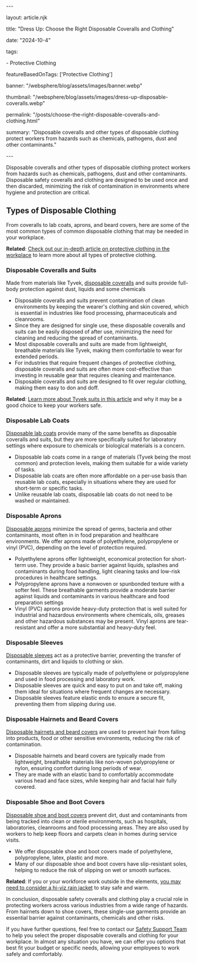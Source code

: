 \---

layout: article.njk

title: "Dress Up: Choose the Right Disposable Coveralls and Clothing"

date: "2024-10-4"

tags:

  \- Protective Clothing

featureBasedOnTags: \['Protective Clothing'\]

banner: "/websphere/blog/assets/images/banner.webp"

thumbnail: "/websphere/blog/assets/images/dress-up-disposable-coveralls.webp"

permalink: "/posts/choose-the-right-disposable-coveralls-and-clothing.html"

summary: "Disposable coveralls and other types of disposable clothing protect workers from hazards such as chemicals, pathogens, dust and other contaminants."

\---

Disposable coveralls and other types of disposable clothing protect workers from hazards such as chemicals, pathogens, dust and other contaminants. Disposable safety coveralls and clothing are designed to be used once and then discarded, minimizing the risk of contamination in environments where hygiene and protection are critical.

## Types of Disposable Clothing

From coveralls to lab coats, aprons, and beard covers, here are some of the most common types of common disposable clothing that may be needed in your workplace.

**Related**: [Check out our in-depth article on protective clothing in the workplace](https://www.conney.com/websphere/blog/posts/your-guide-to-protective-clothing-in-the-workplace.html?utm_medium=disposable-coveralls-and-clothing&utm_source=Blog&utm_campaign=Conney) to learn more about all types of protective clothing.

### 

### Disposable Coveralls and Suits

Made from materials like Tyvek, [disposable coveralls](https://www.conney.com/category/protective-safety-clothing-coveralls?utm_medium=disposable-coveralls-and-clothing&utm_source=Blog&utm_campaign=disposable-coveralls) and suits provide full-body protection against dust, liquids and some chemicals

* Disposable coveralls and suits prevent contamination of clean environments by keeping the wearer's clothing and skin covered, which is essential in industries like food processing, pharmaceuticals and cleanrooms.  
* Since they are designed for single use, these disposable coveralls and suits can be easily disposed of after use, minimizing the need for cleaning and reducing the spread of contaminants.  
* Most disposable coveralls and suits are made from lightweight, breathable materials like Tyvek, making them comfortable to wear for extended periods.  
* For industries that require frequent changes of protective clothing, disposable coveralls and suits are often more cost-effective than investing in reusable gear that requires cleaning and maintenance.  
* Disposable coveralls and suits are designed to fit over regular clothing, making them easy to don and doff.

**Related**: [Learn more about Tyvek suits in this article](https://www.conney.com/websphere/blog/posts/suit-yourself-and-your-workforce-with-a-tyvek-suit.html?utm_medium=disposable-coveralls-and-clothing&utm_source=Blog&utm_campaign=Conney) and why it may be a good choice to keep your workers safe.

### 

### Disposable Lab Coats

[Disposable lab coats](https://www.conney.com/category/protective-safety-clothing-lab-coats?utm_medium=disposable-coveralls-and-clothing&utm_source=Blog&utm_campaign=disposable-lab-coats) provide many of the same benefits as disposable coveralls and suits, but they are more specifically suited for laboratory settings where exposure to chemicals or biological materials is a concern.

* Disposable lab coats come in a range of materials (Tyvek being the most common) and protection levels, making them suitable for a wide variety of tasks.  
* Disposable lab coats are often more affordable on a per-use basis than reusable lab coats, especially in situations where they are used for short-term or specific tasks.  
* Unlike reusable lab coats, disposable lab coats do not need to be washed or maintained.

### 

### Disposable Aprons

[Disposable aprons](https://www.conney.com/category/protective-safety-clothing-aprons?PRODUCT_TYPE=disposable-apron&PMSORT=FEATURED&PMFILT=shop_by_apron#page_no=1*&utm_medium=disposable-coveralls-and-clothing&utm_source=Blog&utm_campaign=disposable-aprons) minimize the spread of germs, bacteria and other contaminants, most often in in food preparation and healthcare environments. We offer aprons made of polyethylene, polypropylene or vinyl (PVC), depending on the level of protection required.

* Polyethylene aprons offer lightweight, economical protection for short-term use. They provide a basic barrier against liquids, splashes and contaminants during food handling, light cleaning tasks and low-risk procedures in healthcare settings.  
* Polypropylene aprons have a nonwoven or spunbonded texture with a softer feel. These breathable garments provide a moderate barrier against liquids and contaminants in various healthcare and food preparation settings  
* Vinyl (PVC) aprons provide heavy-duty protection that is well suited for industrial and hazardous environments where chemicals, oils, greases and other hazardous substances may be present. Vinyl aprons are tear-resistant and offer a more substantial and heavy-duty feel.

### 

### Disposable Sleeves

[Disposable sleeves](https://www.conney.com/category/protective-safety-clothing-sleeves?PRODUCT_TYPE=disposable-sleeves&PMSORT=FEATURED&PMFILT=shop_by_disposable-sleeves#page_no=1*&utm_medium=disposable-coveralls-and-clothing&utm_source=Blog&utm_campaign=disposable-sleeves) act as a protective barrier, preventing the transfer of contaminants, dirt and liquids to clothing or skin.

* Disposable sleeves are typically made of polyethylene or polypropylene and used in food processing and laboratory work.  
* Disposable sleeves are quick and easy to put on and take off, making them ideal for situations where frequent changes are necessary.  
* Disposable sleeves feature elastic ends to ensure a secure fit, preventing them from slipping during use.

### 

### Disposable Hairnets and Beard Covers

[Disposable hairnets and beard covers](https://www.conney.com/category/protective-safety-clothing-hairnets-beard-covers?utm_medium=disposable-coveralls-and-clothing&utm_source=Blog&utm_campaign=disposable-hairnets-and-beard-covers) are used to prevent hair from falling into products, food or other sensitive environments, reducing the risk of contamination.

* Disposable hairnets and beard covers are typically made from lightweight, breathable materials like non-woven polypropylene or nylon, ensuring comfort during long periods of wear.  
* They are made with an elastic band to comfortably accommodate various head and face sizes, while keeping hair and facial hair fully covered.

### 

### Disposable Shoe and Boot Covers

[Disposable shoe and boot covers](https://www.conney.com/category/protective-safety-clothing-boot-shoe-covers?utm_medium=disposable-coveralls-and-clothing&utm_source=Blog&utm_campaign=disposable-shoe-and-boot-covers) prevent dirt, dust and contaminants from being tracked into clean or sterile environments, such as hospitals, laboratories, cleanrooms and food processing areas. They are also used by workers to help keep floors and carpets clean in homes during service visits.

* We offer disposable shoe and boot covers made of polyethylene, polypropylene, latex, plastic and more.  
* Many of our disposable shoe and boot covers have slip-resistant soles, helping to reduce the risk of slipping on wet or smooth surfaces.

**Related**: If you or your workforce work outside in the elements, [you may need to consider a hi-viz rain jacket](https://www.conney.com/websphere/blog/posts/what-to-look-for-in-your-hi-vis-rain-jacket.html?utm_medium=disposable-coveralls-and-clothing&utm_source=Blog&utm_campaign=Conney) to stay safe and warm.

In conclusion, disposable safety coveralls and clothing play a crucial role in protecting workers across various industries from a wide range of hazards. From hairnets down to shoe covers, these single-use garments provide an essential barrier against contaminants, chemicals and other risks.

If you have further questions, feel free to contact our [Safety Support Team](https://www.conney.com/pages/safetyservices?utm_medium=disposable-coveralls-and-clothing&utm_source=Blog&utm_campaign=Conney) to help you select the proper disposable coveralls and clothing for your workplace. In almost any situation you have, we can offer you options that best fit your budget or specific needs, allowing your employees to work safely and comfortably.

